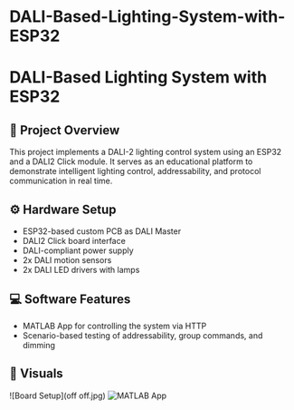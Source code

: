 # DALI-Based-Lighting-System-with-ESP32
# DALI-Based Lighting System with ESP32

## 🔧 Project Overview
This project implements a DALI-2 lighting control system using an ESP32 and a DALI2 Click module. It serves as an educational platform to demonstrate intelligent lighting control, addressability, and protocol communication in real time.

## ⚙️ Hardware Setup
- ESP32-based custom PCB as DALI Master
- DALI2 Click board interface
- DALI-compliant power supply
- 2x DALI motion sensors
- 2x DALI LED drivers with lamps

## 💻 Software Features
- MATLAB App for controlling the system via HTTP
- Scenario-based testing of addressability, group commands, and dimming

## 📸 Visuals
![Board Setup](off off.jpg)
![MATLAB App](images/matlab_app.jpg)


